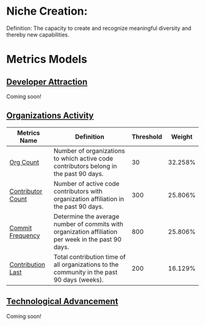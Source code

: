 # Niche Creation:
Definition: The capacity to create and recognize meaningful diversity and thereby new capabilities.

# Metrics Models

## [Developer Attraction](./ecological-diversity/developer-attraction.md#developer-attraction)

Coming soon!

## [Organizations Activity](./ecological-diversity/organization-activity.md#organizations-activity)

Metrics Name | Definition | Threshold | Weight
--- | --- | --- | ---
[Org Count](./ecological-diversity/organization-activity.md#org-count) | Number of organizations to which active code contributors belong in the past 90 days. | 30 | 32.258%
[Contributor Count](./ecological-diversity/organization-activity.md#contributor-count) | Number of active code contributors with organization affiliation in the past 90 days. | 300 | 25.806%
[Commit Frequency](./ecological-diversity/organization-activity.md#commit-frequency) | Determine the average number of commits with organization affiliation per week in the past 90 days. | 800 | 25.806%
[Contribution Last](./ecological-diversity/organization-activity.md#contribution-last) | Total contribution time of all organizations to the community in the past 90 days (weeks). | 200 | 16.129%


## [Technological Advancement](./technological-advancement.md#technological-advancement)

Coming soon!
